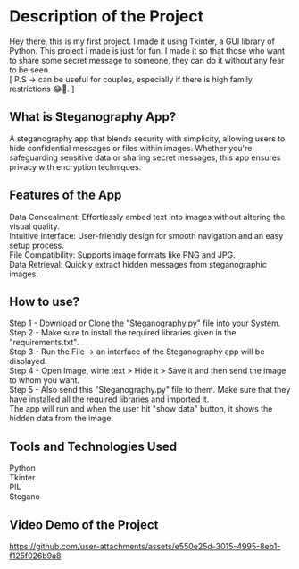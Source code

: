 # Description of the Project
Hey there, this is my first project. I made it using Tkinter, a GUI library of Python. This project i made is just for fun.
I made it so that those who want to share some secret message to someone, they can do it without any fear to be seen. <br>
[ P.S -> can be useful for couples, especially if there is high family restrictions 😂🤣. ]
<h2>What is Steganography App?</h2>
<p>A steganography app that blends security with simplicity, allowing users to hide confidential messages or files within images. Whether you're safeguarding sensitive data or sharing secret messages, this app ensures privacy with encryption techniques.</p>
<h2>Features of the App</h2>
Data Concealment: Effortlessly embed text into images without altering the visual quality.<br>
Intuitive Interface: User-friendly design for smooth navigation and an easy setup process.<br>
File Compatibility: Supports image formats like PNG and JPG.<br>
Data Retrieval: Quickly extract hidden messages from steganographic images.<br>

<h2>How to use?</h2>
Step 1 - Download or Clone the "Steganography.py" file into your System. <br>
Step 2 - Make sure to install the required libraries given in the "requirements.txt".  <br>
Step 3 - Run the File -> an interface of the Steganography app will be displayed.  <br>
Step 4 - Open Image, wirte text > Hide it > Save it and then send the image to whom you want.  <br>
Step 5 - Also send this "Steganography.py" file to them. Make sure that they have installed all the required libraries and imported it. <br>
The app will run and when the user hit "show data" button, it shows the hidden data from the image.

<h2> Tools and Technologies Used </h2>
Python <br>
Tkinter <br>
PIL <br>
Stegano

<h2>Video Demo of the Project</h2>


https://github.com/user-attachments/assets/e550e25d-3015-4995-8eb1-f125f026b9a8





